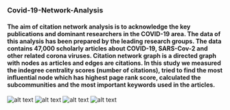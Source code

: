 ### Covid-19-Network-Analysis
#### The aim of citation network analysis is to acknowledge the key publications and dominant researchers in the COVID-19 area. The data of this analysis has been prepared by the leading research groups. The data contains 47,000 scholarly articles about COVID-19, SARS-Cov-2 and other related corona viruses. Citation network graph is a directed graph with nodes as articles and edges are citations. In this study we measured the indegree centrality scores (number of citations), tried to find the most influential node which has highest page rank score, calculated the subcommunities and the most important keywords used in the articles.
![alt text](https://imgur.com/j5snNC4.png)
![alt text](https://imgur.com/4U0064Z.png)
![alt text](https://imgur.com/a8lT6Av.png)
![alt text](https://imgur.com/vy8lcRA.png)

